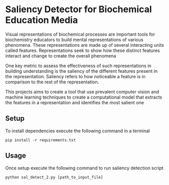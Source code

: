 # Saliency Detector for Biochemical Education Media

Visual representations of biochemical processes are important tools for biochemistry educators to build mental representations of various phenomena. These representations are made up of several interacting units called features. Representations seek to show how these distinct features interact and change to create the overall phenomena

One key metric to assess the effectiveness of such representations in building understanding is the saliency of the different features present in the representation. Saliency refers to how noticeable a feature is in comparison to the rest of the representation.

This projects aims to create a tool that use prevalent computer vision and machine learning techniques to create a computational model that extracts the features in a representation and identifies the most salient one


## Setup
To install dependencies execute the following command in a terminal

```
pip install -r requirements.txt
```

## Usage
Once setup execute the following command to run saliency detection script

```
python sal_detect_2.py [path_to_input_file]
```


